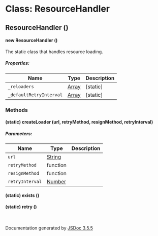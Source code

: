 # Class: ResourceHandler

## ResourceHandler ()

#### new ResourceHandler ()

The static class that handles resource loading.

##### Properties:

| Name | Type | Description |
| --- | --- | --- |
| `_reloaders` | [Array](Array.html) | [static] |
| `_defaultRetryInterval` | [Array](Array.html) | [static] |

<dl>
</dl>

### Methods

#### (static) createLoader (url, retryMethod, resignMethod, retryInterval)

##### Parameters:

| Name | Type | Description |
| --- | --- | --- |
| `url` | [String](String.html) |  |
| `retryMethod` | function |  |
| `resignMethod` | function |  |
| `retryInterval` | [Number](Number.html) |  |

<dl>
</dl>

#### (static) exists ()

<dl>
</dl>

#### (static) retry ()

<dl>
</dl>
 <br>

  Documentation generated by [JSDoc 3.5.5](https://github.com/jsdoc3/jsdoc)
